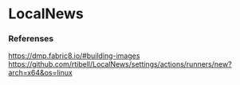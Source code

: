 # LocalNews


### Referenses
https://dmp.fabric8.io/#building-images
https://github.com/rtibell/LocalNews/settings/actions/runners/new?arch=x64&os=linux
